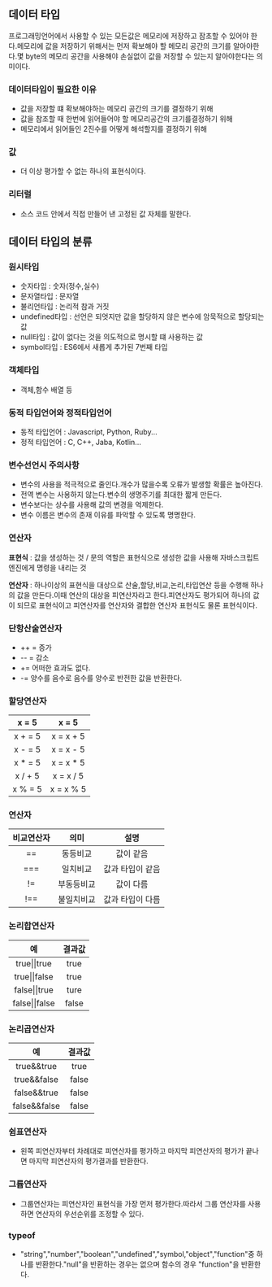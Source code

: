 ## 데이터 타입
프로그래밍언어에서 사용할 수 있는 모든값은 메모리에 저장하고 잠초할 수 있어야 한다.메모리에 값을 저장하기 위해서는 먼저 확보해야 할 메모리 공간의 크기를 알아야한다.몇 byte의 메모리 공간을 사용해야 손실없이 값을 저장할 수 있는지 알아야한다는 의미이다.





### 데이터타입이 필요한 이유

- 값을 저장할 떄 확보해야하는 메모리 공간의 크기를 결정하기 위해
- 값을 참조할 때 한번에 읽어들어야 할 메모리공간의 크기를결정하기 위해
- 메모리에서 읽어들인 2진수를 어떻게 해석할지를 결정하기 위해



### 값
- 더 이상 평가할 수 없는 하나의 표현식이다.



### 리터럴 
- 소스 코드 안에서 직접 만들어 낸 고정된 값 자체를 말한다.



## 데이터 타입의 분류

### 원시타입

- 숫자타입 : 숫자(정수,실수)
- 문자열타입 : 문자열
- 불리언타입 : 논리적 참과 거짓
- undefined타입 : 선언은 되엇지만 값을 할당하지 않은 변수에 암묵적으로 할당되는 값
- null타입 : 값이 없다는 것을 의도적으로 명시할 떄 사용하는 값
- symbol타입 : ES6에서 새롭게 추가된 7번째 타입





### 객체타입 

- 객체,함수 배열 등



### 동적 타입언어와 정적타입언어

- 동적 타입언어 : Javascript, Python, Ruby...
- 정적 타입언어 : C, C++, Jaba, Kotlin...





### 변수선언시 주의사항

- 변수의 사용을 적극적으로 줄인다.개수가 많을수록 오류가 발생할 확률은 높아진다.
- 전역 변수는 사용하지 않는다.변수의 생명주기를 최대한 짧게 만든다.
- 변수보다는 상수를 사용해 값의 변경을 억제한다.
- 변수 이름은 변수의 존재 이유를 파악할 수 있도록 명명한다.





### 연산자
**표현식** : 값을 생성하는 것 / 문의 역할은 표현식으로 생성한 값을 사용해 자바스크립트엔진에게 명령을 내리는 것

**연산자** : 하나이상의 표현식을 대상으로 산술,할당,비교,논리,타입연산 등을 수행해 하나의 값을 만든다.이때 연산의 대상을 피연산자라고 한다.피연산자도 평가되어 하나의 값이 되므로 표현식이고 피연산자를 연산자와 결합한 연산자 표현식도 물론 표현식이다.



### 단항산술연산자 

- ++ = 증가
- -- = 감소
- += 어떠한 효과도 없다.
- -= 양수를 음수로 음수를 양수로 반전한 값을 반환한다.

  

### 할당연산자

|  x = 5  |   x = 5    |
| :-----: | :--------: |
| x + = 5 | x = x + 5  |
| x - = 5 | x  = x - 5 |
| x * = 5 | x = x * 5  |
| x / + 5 | x = x / 5  |
| x % = 5 | x = x % 5  |





### 연산자

| 비교연산자 |    의미    |       설명       |
| :--------: | :--------: | :--------------: |
|     ==     |  동등비교  |    값이 같음     |
|    ===     |  일치비교  | 값과 타입이 같음 |
|     !=     | 부동등비교 |    값이 다름     |
|    !==     | 불일치비교 | 값과 타입이 다름 |





### 논리합연산자

|       예       | 결과값 |
| :------------: | :----: |
|  true\|\|true  |  true  |
| true\|\|false  |  true  |
| false\|\|true  |  ture  |
| false\|\|false | false  |





### 논리곱연산자

|      예      | 결과값 |
| :----------: | :----: |
|  true&&true  |  true  |
| true&&false  | false  |
| false&&true  | false  |
| false&&false | false  |



### 쉼표연산자
- 왼쪽 피연산자부터 차례대로 피연산자를 평가하고 마지막 피연산자의 평가가 끝나면 마지막 피연산자의 평가결과를 반환한다.

  

### 그륩연산자
- 그룹연산자는 피연산자인 표현식을 가장 먼저 평가한다.따라서 그룹 연산자를 사용하면 연산자의 우선순위를 조정할 수 있다.



### typeof

- "string","number","boolean","undefined","symbol,"object","function"중 하나를 반환한다."null"을 반환하는 경우는 없으며 함수의 경우 "function"을 반환한다.

